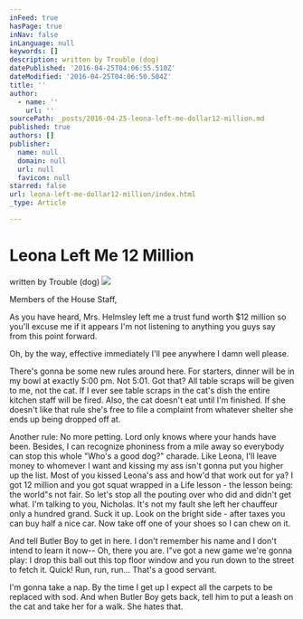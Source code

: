 ```yaml
---
inFeed: true
hasPage: true
inNav: false
inLanguage: null
keywords: []
description: written by Trouble (dog)
datePublished: '2016-04-25T04:06:55.510Z'
dateModified: '2016-04-25T04:06:50.504Z'
title: ''
author:
  - name: ''
    url: ''
sourcePath: _posts/2016-04-25-leona-left-me-dollar12-million.md
published: true
authors: []
publisher:
  name: null
  domain: null
  url: null
  favicon: null
starred: false
url: leona-left-me-dollar12-million/index.html
_type: Article

---
```

# Leona Left Me 12 Million 

written by Trouble (dog)
![](https://s3-us-west-2.amazonaws.com/the-grid-img/p/c8c0a4acb11fdfd77a1dc11282eb48c14a2f4156.jpg)

Members of the House Staff,

As you have heard, Mrs. Helmsley left me a trust fund worth $12 million so you'll excuse me if it appears I'm not listening to anything you guys say from this point forward.

Oh, by the way, effective immediately I'll pee anywhere I damn well please.

There's gonna be some new rules around here. For starters, dinner will be in my bowl at exactly 5:00 pm. Not 5:01\. Got that? All table scraps will be given to me, not the cat. If I ever see table scraps in the cat's dish the entire kitchen staff will be fired. Also, the cat doesn't eat until I'm finished. If she doesn't like that rule she's free to file a complaint from whatever shelter she ends up being dropped off at.

Another rule: No more petting. Lord only knows where your hands have been. Besides, I can recognize phoniness from a mile away so everybody can stop this whole "Who's a good dog?" charade. Like Leona, I'll leave money to whomever I want and kissing my ass isn't gonna put you higher up the list. Most of you kissed Leona's ass and how'd that work out for ya? I got 12 million and you got squat wrapped in a Life lesson - the lesson being: the world"s not fair. So let's stop all the pouting over who did and didn't get what. I'm talking to you, Nicholas. It's not my fault she left her chauffeur only a hundred grand. Suck it up. Look on the bright side - after taxes you can buy half a nice car. Now take off one of your shoes so I can chew on it.

And tell Butler Boy to get in here. I don't remember his name and I don't intend to learn it now-- Oh, there you are. I"ve got a new game we're gonna play: I drop this ball out this top floor window and you run down to the street to fetch it. Quick! Run, run, run... That's a good servant.

I'm gonna take a nap. By the time I get up I expect all the carpets to be replaced with sod. And when Butler Boy gets back, tell him to put a leash on the cat and take her for a walk. She hates that.